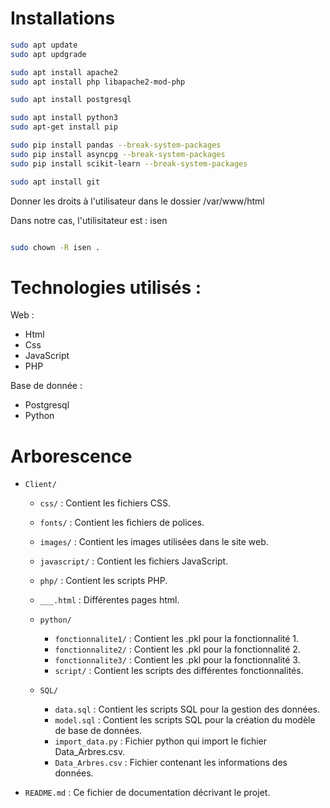 # Installations

```bash
sudo apt update
sudo apt updgrade

sudo apt install apache2
sudo apt install php libapache2-mod-php

sudo apt install postgresql

sudo apt install python3
sudo apt-get install pip

sudo pip install pandas --break-system-packages
sudo pip install asyncpg --break-system-packages
sudo pip install scikit-learn --break-system-packages

sudo apt install git
```

Donner les droits à l'utilisateur dans le dossier /var/www/html

Dans notre cas, l'utilisitateur est : isen

```bash

sudo chown -R isen .

```

# Technologies utilisés :

Web :
- Html
- Css
- JavaScript
- PHP

Base de donnée :
- Postgresql
- Python

# Arborescence


- `Client/`
    - `css/` : Contient les fichiers CSS.
    - `fonts/` : Contient les fichiers de polices.
    - `images/` : Contient les images utilisées dans le site web.
    - `javascript/` : Contient les fichiers JavaScript.
    - `php/` : Contient les scripts PHP.
    - `___.html` : Différentes pages html.

    - `python/`
        - `fonctionnalite1/` : Contient les .pkl pour la fonctionnalité 1.
        - `fonctionnalite2/` : Contient les .pkl pour la fonctionnalité 2.
        - `fonctionnalite3/` : Contient les .pkl pour la fonctionnalité 3.
        - `script/` : Contient les scripts des différentes fonctionnalités.

    - `SQL/`
        - `data.sql` : Contient les scripts SQL pour la gestion des données.
        - `model.sql` : Contient les scripts SQL pour la création du modèle de base de données.
        - `import_data.py` : Fichier python qui import le fichier Data_Arbres.csv.
        - `Data_Arbres.csv` : Fichier contenant les informations des données.

- `README.md` : Ce fichier de documentation décrivant le projet.